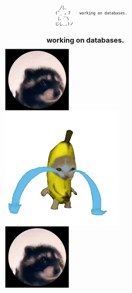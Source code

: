 [comment]:──────▄▀▄─────▄▀▄  
[comment]:─────▄█░░▀▀▀▀▀░░█▄  
[comment]:─▄▄──█░░░░░░░░░░░█──▄▄  
[comment]:█▄▄█─█░░▀░░┬░░▀░░█─█▄▄█  

                            ╱|、  
                          (˚ˎ 。7    working on databases.
                           |、˜〵            
                          じしˍ,)ノ  
<h1 align="center" style="font-size: 22px"> working on databases.</h1>


![pedro GIF](https://github.com/arjunhm/arjunhm/blob/main/pedro.gif?raw=true)
![banana-crying-cat GIF](https://github.com/arjunhm/arjunhm/blob/main/banana-crying-cat.gif?raw=true)
![pedro GIF](https://github.com/arjunhm/arjunhm/blob/main/pedro.gif?raw=true)
